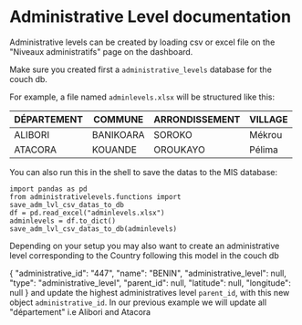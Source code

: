# Administrative Level documentation

Administrative levels can be created by loading csv or excel file
on the "Niveaux administratifs" page on the dashboard.

Make sure you created first a `administrative_levels` database for the couch db.

For example, a file named `adminlevels.xlsx` will be structured like this:

| DÉPARTEMENT | COMMUNE   | ARRONDISSEMENT | VILLAGE |
| ----------- | --------- | -------------- | ------- |
| ALIBORI     | BANIKOARA | SOROKO         | Mékrou  |
| ATACORA     | KOUANDE   | OROUKAYO       | Pélima  |

You can also run this in the shell to save the datas to the MIS database:

```
import pandas as pd
from administrativelevels.functions import save_adm_lvl_csv_datas_to_db
df = pd.read_excel("adminlevels.xlsx")
adminlevels = df.to_dict()
save_adm_lvl_csv_datas_to_db(adminlevels)
```

Depending on your setup you may also want to create an 
administrative level corresponding to the Country following this
model in the couch db

{
  "administrative_id": "447",
  "name": "BENIN",
  "administrative_level": null,
  "type": "administrative_level",
  "parent_id": null,
  "latitude": null,
  "longitude": null
}
and update the highest administratives level `parent_id`, with this 
new object `administrative_id`. In our previous example we will update all "département" i.e Alibori and Atacora